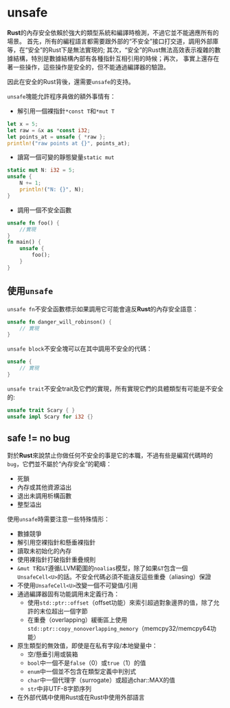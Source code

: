 # unsafe

**Rust**的內存安全依賴於強大的類型系統和編譯時檢測，不過它並不能適應所有的場景。
首先，所有的編程語言都需要跟外部的“不安全”接口打交道，調用外部庫等，在“安全”的Rust下是無法實現的; 其次，“安全”的Rust無法高效表示複雜的數據結構，特別是數據結構內部有各種指針互相引用的時候；再次，
事實上還存在著一些操作，這些操作是安全的，但不能通過編譯器的驗證。

因此在安全的Rust背後，還需要`unsafe`的支持。

`unsafe`塊能允許程序員做的額外事情有：

* 解引用一個裸指針`*const T`和`*mut T`
 
```rust
let x = 5;
let raw = &x as *const i32;
let points_at = unsafe { *raw };
println!("raw points at {}", points_at);
```

* 讀寫一個可變的靜態變量`static mut`

```rust
static mut N: i32 = 5;
unsafe {
    N += 1;
    println!("N: {}", N);
}
```

* 調用一個不安全函數

```rust
unsafe fn foo() {
	//實現
}
fn main() {
	unsafe {
    	foo();
    }
}
```

## 使用`unsafe`

`unsafe fn`不安全函數標示如果調用它可能會違反**Rust**的內存安全語意：

```rust
unsafe fn danger_will_robinson() {
    // 實現
}
```

`unsafe block`不安全塊可以在其中調用不安全的代碼：

```rust
unsafe {
    // 實現
}
```

`unsafe trait`不安全trait及它們的實現，所有實現它們的具體類型有可能是不安全的:

```rust
unsafe trait Scary { }
unsafe impl Scary for i32 {}
```

## safe != no bug

對於**Rust**來說禁止你做任何不安全的事是它的本職，不過有些是編寫代碼時的`bug`，它們並不屬於“內存安全”的範疇：

* 死鎖
* 內存或其他資源溢出
* 退出未調用析構函數
* 整型溢出

使用`unsafe`時需要注意一些特殊情形：

* 數據競爭
* 解引用空裸指針和懸垂裸指針
* 讀取未初始化的內存
* 使用裸指針打破指針重疊規則
* `&mut T`和`&T`遵循LLVM範圍的`noalias`模型，除了如果`&T`包含一個`UnsafeCell<U>`的話。不安全代碼必須不能違反這些重疊（aliasing）保證
* 不使用`UnsafeCell<U>`改變一個不可變值/引用
* 通過編譯器固有功能調用未定義行為：
	* 使用`std::ptr::offset`（offset功能）來索引超過對象邊界的值，除了允許的末位超出一個字節
	* 在重疊（overlapping）緩衝區上使用`std::ptr::copy_nonoverlapping_memory`（memcpy32/memcpy64功能）
* 原生類型的無效值，即使是在私有字段/本地變量中：
	* 空/懸垂引用或裝箱
	* `bool`中一個不是`false`（0）或`true`（1）的值
	* `enum`中一個並不包含在類型定義中判別式
	* `char`中一個代理字（surrogate）或超過char::MAX的值
	* `str`中非UTF-8字節序列
* 在外部代碼中使用Rust或在Rust中使用外部語言




